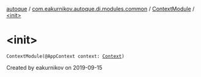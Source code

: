 [autoque](../../index.md) / [com.eakurnikov.autoque.di.modules.common](../index.md) / [ContextModule](index.md) / [&lt;init&gt;](./-init-.md)

# &lt;init&gt;

`ContextModule(@AppContext context: `[`Context`](https://developer.android.com/reference/android/content/Context.html)`)`

Created by eakurnikov on 2019-09-15

